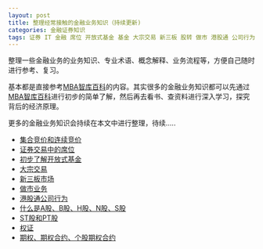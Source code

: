 ```yaml
---
layout: post
title: 整理经常接触的金融业务知识（持续更新)
categories: 金融证券知识
tags: 证券 IT 金融 席位 开放式基金 基金 大宗交易 新三板 股转 做市 港股通 公司行为 A股 B股 H股 N股 S股 ST股 PT股 权证 期权 期权合约 个股期权合约
---
```


整理一些金融业务的业务知识、专业术语、概念解释、业务流程等，方便自己随时进行参考、复习。

基本都是直接参考[MBA智库百科](http://wiki.mbalib.com/wiki/%E9%A6%96%E9%A1%B5)的内容。其实很多的金融业务知识都可以先通过[MBA智库百科](http://wiki.mbalib.com/wiki/%E9%A6%96%E9%A1%B5)进行初步的简单了解，然后再去看书、查资料进行深入学习，探究背后的经济原理。

更多的金融业务知识会持续在本文中进行整理，待续.....

* [集合竞价和连续竞价](http://www.xumenger.com/finance-bid-20160123/)
* [证券交易中的席位](http://www.xumenger.com/finance-seat-20160123/)
* [初步了解开放式基金](http://www.xumenger.com/finance-fund-20160126/)
* [大宗交易](https://github.com/xumenger/xumenger.github.io/blob/master/download/20160203/01-Block-Trade.md)
* [新三板市场](https://github.com/xumenger/xumenger.github.io/blob/master/download/20160203/02-New-OTC-Market.md)
* [做市业务](https://github.com/xumenger/xumenger.github.io/blob/master/download/20160203/03-make-a-market.md)
* [港股通公司行为](https://github.com/xumenger/xumenger.github.io/blob/master/download/20160203/04-company-behavior.md)
* [什么是A股、B股、H股、N股、S股](https://github.com/xumenger/xumenger.github.io/blob/master/download/20160203/05-ABHNS-stock.md)
* [ST股和PT股](https://github.com/xumenger/xumenger.github.io/blob/master/download/20160203/06-ST-PT.md)
* [权证](https://github.com/xumenger/xumenger.github.io/blob/master/download/20160203/07-Warrant.md)
* [期权、期权合约、个股期权合约](https://github.com/xumenger/xumenger.github.io/blob/master/download/20160203/08-option.md)

